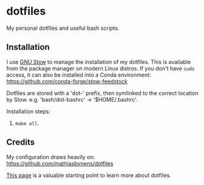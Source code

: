 # dotfiles

My personal dotfiles and useful bash scripts.

## Installation
I use [GNU Stow](https://www.gnu.org/software/stow/) to manage the installation of my dotfiles.
This is available from the package manager on modern Linux distros.
If you don't have `sudo` access, it can also be installed into a Conda environment:
https://github.com/conda-forge/stow-feedstock

Dotfiles are stored with a 'dot-' prefix, then symlinked to the correct location by Stow.
e.g. 'bash/dot-bashrc' -> '$HOME/.bashrc'.

Installation steps:
1. `make all`.

## Credits
My configuration draws heavily on: https://github.com/mathiasbynens/dotfiles

[This page](https://dotfiles.github.io/tutorials/) is a valuable starting point to learn more about dotfiles.
